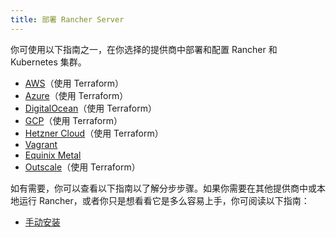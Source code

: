 ```yaml
---
title: 部署 Rancher Server
---
```


你可使用以下指南之一，在你选择的提供商中部署和配置 Rancher 和 Kubernetes 集群。

- [AWS](../getting-started/quick-start-guides/deploy-rancher-manager/aws.md)（使用 Terraform）
- [Azure](../getting-started/quick-start-guides/deploy-rancher-manager/azure.md)（使用 Terraform）
- [DigitalOcean](../getting-started/quick-start-guides/deploy-rancher-manager/digitalocean.md)（使用 Terraform）
- [GCP](../getting-started/quick-start-guides/deploy-rancher-manager/gcp.md)（使用 Terraform）
- [Hetzner Cloud](../getting-started/quick-start-guides/deploy-rancher-manager/hetzner-cloud.md)（使用 Terraform）
- [Vagrant](../getting-started/quick-start-guides/deploy-rancher-manager/vagrant.md)
- [Equinix Metal](../getting-started/quick-start-guides/deploy-rancher-manager/equinix-metal.md)
- [Outscale](../getting-started/quick-start-guides/deploy-rancher-manager/outscale-qs.md)（使用 Terraform）


如有需要，你可以查看以下指南以了解分步步骤。如果你需要在其他提供商中或本地运行 Rancher，或者你只是想看看它是多么容易上手，你可阅读以下指南：

- [手动安装](../getting-started/quick-start-guides/deploy-rancher-manager/helm-cli.md)
